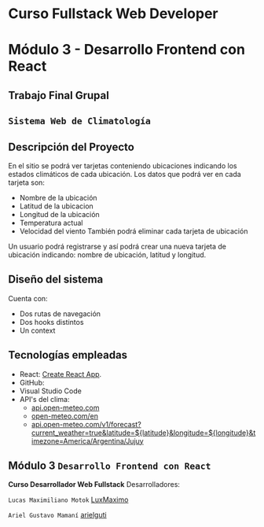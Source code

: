 # Curso Fullstack Web Developer

# Módulo 3 - Desarrollo Frontend con React

## Trabajo Final Grupal
## `Sistema Web de Climatología`

## Descripción del Proyecto

En el sitio se podrá ver tarjetas conteniendo ubicaciones indicando los estados climáticos de cada ubicación.
Los datos que podrá ver en cada tarjeta son:
- Nombre de la ubicación
- Latitud de la ubicacion
- Longitud de la ubicación
- Temperatura actual
- Velocidad del viento
También podrá eliminar cada tarjeta de ubicación

Un usuario podrá registrarse y así podrá crear una nueva tarjeta de ubicación indicando: nombre de ubicación, latitud y longitud.


## Diseño del sistema

Cuenta con:
- Dos rutas de navegación
- Dos hooks distintos
- Un context


## Tecnologías empleadas

- React: [Create React App](https://github.com/facebook/create-react-app).
- GitHub:
- Visual Studio Code
- API's del clima:
  - [api.open-meteo.com](https://api.open-meteo.com)
  - [open-meteo.com/en](https://open-meteo.com/en)
  - [api.open-meteo.com/v1/forecast?current_weather=true&latitude=${latitude}&longitude=${longitude}&timezone=America/Argentina/Jujuy](https://api.open-meteo.com/v1/forecast?current_weather=true&latitude=${latitude}&longitude=${longitude}&timezone=America/Argentina/Jujuy
)

## Módulo 3 `Desarrollo Frontend con React`
**Curso Desarrollador Web Fullstack**
Desarrolladores:

`Lucas Maximiliano Motok` [LuxMaximo](https://github.com/LuxMaximo)

`Ariel Gustavo Mamaní` [arielguti](https://github.com/arielguti)
